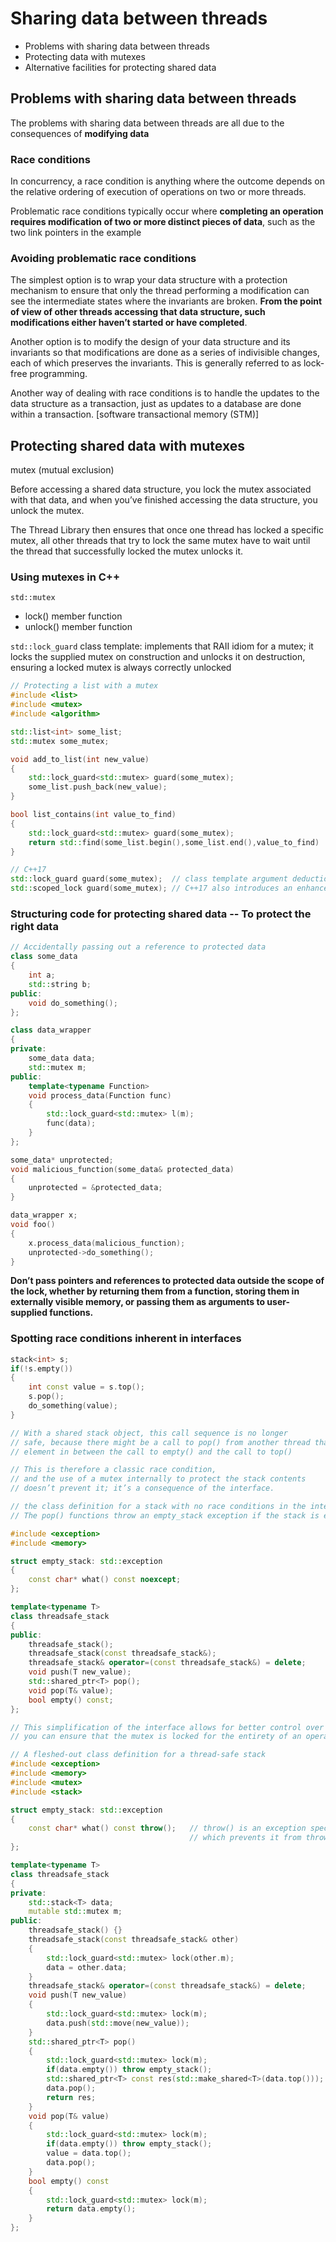 # Sharing data between threads

* Problems with sharing data between threads
* Protecting data with mutexes
* Alternative facilities for protecting shared data

## Problems with sharing data between threads

The problems with sharing data between threads are all due to the consequences of **modifying data**

### Race conditions

In concurrency, a race condition is anything where the outcome depends on the relative ordering of execution of operations on two or more threads.

Problematic race conditions typically occur where **completing an operation requires modification of two or more distinct pieces of data**, such as the two link pointers in the example

### Avoiding problematic race conditions

The simplest option is to wrap your data structure with a protection mechanism to ensure that only the thread performing a modification can see the intermediate states where the invariants are broken. **From the point of view of other threads accessing that data structure, such modifications either haven’t started or have completed**.

Another option is to modify the design of your data structure and its invariants so that modifications are done as a series of indivisible changes, each of which preserves the invariants. This is generally referred to as lock-free programming.

Another way of dealing with race conditions is to handle the updates to the data structure as a transaction, just as updates to a database are done within a transaction. [software transactional memory (STM)]

## Protecting shared data with mutexes

mutex (mutual exclusion)

Before accessing a shared data structure, you lock the mutex associated with that data, and when you’ve finished accessing the data structure, you unlock the mutex.

The Thread Library then ensures that once one thread has locked a specific mutex, all other threads that try to lock the same mutex have to wait until the thread that successfully locked the mutex unlocks it.

### Using mutexes in C++

`std::mutex`
* lock() member function
* unlock() member function

`std::lock_guard` class template: implements that RAII idiom for a mutex; it locks the supplied mutex on construction and unlocks it on destruction, ensuring a locked mutex is always correctly unlocked

```c++
// Protecting a list with a mutex
#include <list>
#include <mutex>
#include <algorithm>

std::list<int> some_list;
std::mutex some_mutex;

void add_to_list(int new_value)
{
    std::lock_guard<std::mutex> guard(some_mutex);
    some_list.push_back(new_value);
}

bool list_contains(int value_to_find)
{
    std::lock_guard<std::mutex> guard(some_mutex);
    return std::find(some_list.begin(),some_list.end(),value_to_find) != some_list.end();
}

// C++17
std::lock_guard guard(some_mutex);  // class template argument deduction
std::scoped_lock guard(some_mutex); // C++17 also introduces an enhanced version of lock guard called std::scoped_lock
```

### Structuring code for protecting shared data -- To protect the right data

```c++
// Accidentally passing out a reference to protected data
class some_data
{
    int a;
    std::string b;
public:
    void do_something();
};

class data_wrapper
{
private:
    some_data data;
    std::mutex m;
public:
    template<typename Function>
    void process_data(Function func)
    {
        std::lock_guard<std::mutex> l(m);
        func(data);
    }
};

some_data* unprotected;
void malicious_function(some_data& protected_data)
{
    unprotected = &protected_data;
}

data_wrapper x;
void foo()
{
    x.process_data(malicious_function);
    unprotected->do_something();
}
```

**Don’t pass pointers and references to protected data outside the scope of the lock, whether by returning them from a function, storing them in externally visible memory, or passing them as arguments to user-supplied functions.**

### Spotting race conditions inherent in interfaces

```c++
stack<int> s;
if(!s.empty())
{
    int const value = s.top();
    s.pop();
    do_something(value);
}

// With a shared stack object, this call sequence is no longer
// safe, because there might be a call to pop() from another thread that removes the last
// element in between the call to empty() and the call to top()

// This is therefore a classic race condition,
// and the use of a mutex internally to protect the stack contents
// doesn’t prevent it; it’s a consequence of the interface.
```

```c++
// the class definition for a stack with no race conditions in the interface
// The pop() functions throw an empty_stack exception if the stack is empty

#include <exception>
#include <memory>

struct empty_stack: std::exception
{
    const char* what() const noexcept;
};

template<typename T>
class threadsafe_stack
{
public:
    threadsafe_stack();
    threadsafe_stack(const threadsafe_stack&);
    threadsafe_stack& operator=(const threadsafe_stack&) = delete;
    void push(T new_value);
    std::shared_ptr<T> pop();
    void pop(T& value);
    bool empty() const;
};

// This simplification of the interface allows for better control over the data;
// you can ensure that the mutex is locked for the entirety of an operation
```

```c++
// A fleshed-out class definition for a thread-safe stack
#include <exception>
#include <memory>
#include <mutex>
#include <stack>

struct empty_stack: std::exception
{
    const char* what() const throw();   // throw() is an exception specification 
                                        // which prevents it from throwing any exceptions.
};

template<typename T>
class threadsafe_stack
{
private:
    std::stack<T> data;
    mutable std::mutex m;
public:
    threadsafe_stack() {}
    threadsafe_stack(const threadsafe_stack& other)
    {
        std::lock_guard<std::mutex> lock(other.m);
        data = other.data;
    }
    threadsafe_stack& operator=(const threadsafe_stack&) = delete;
    void push(T new_value)
    {
        std::lock_guard<std::mutex> lock(m);
        data.push(std::move(new_value));
    }
    std::shared_ptr<T> pop()
    {
        std::lock_guard<std::mutex> lock(m);
        if(data.empty()) throw empty_stack();
        std::shared_ptr<T> const res(std::make_shared<T>(data.top()));
        data.pop();
        return res;
    }
    void pop(T& value)
    {
        std::lock_guard<std::mutex> lock(m);
        if(data.empty()) throw empty_stack();
        value = data.top();
        data.pop();
    }
    bool empty() const
    {
        std::lock_guard<std::mutex> lock(m);
        return data.empty();
    }
};
```